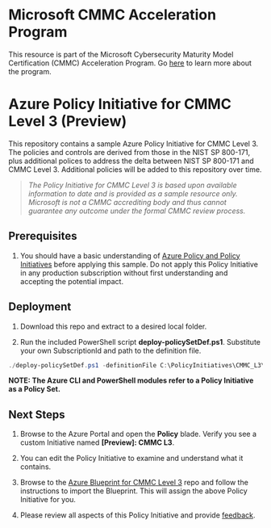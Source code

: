 # Microsoft CMMC Acceleration Program
This resource is part of the Microsoft Cybersecurity Maturity Model Certification (CMMC) Acceleration Program. Go [here](https://aka.ms/CMMCResponse) to learn more about the program.

# Azure Policy Initiative for CMMC Level 3 (Preview)
This repository contains a sample Azure Policy Initiative for CMMC Level 3.  The policies and controls are derived from those in the NIST SP 800-171, plus additional polices to address the delta between NIST SP 800-171 and CMMC Level 3.  Additional policies will be added to this repository over time.

>_The Policy Initiative for CMMC Level 3 is based upon available information to date and is provided as a sample resource only. Microsoft is not a CMMC accrediting body and thus cannot guarantee any outcome under the formal CMMC review process._

## Prerequisites
1. You should have a basic understanding of [Azure Policy and Policy Initiatives](https://azure.microsoft.com/en-us/services/azure-policy/) before applying this sample. Do not apply this Policy Initiative in any production subscription without first understanding and accepting the potential impact.
  
## Deployment
1. Download this repo and extract to a desired local folder.

2. Run the included PowerShell script **deploy-policySetDef.ps1**. Substitute your own SubscriptionId and path to the definition file.
  ```powershell
  ./deploy-policySetDef.ps1 -definitionFile C:\PolicyInitiatives\CMMC_L3\CMMCL3_Policyinitiative.json -subscriptionId 00000000-0000-0000-0000-000000000000
  ```
  **NOTE: The Azure CLI and PowerShell modules refer to a Policy Initiative as a Policy Set.**
  
 ## Next Steps
1. Browse to the Azure Portal and open the **Policy** blade. Verify you see a custom Initiative named **[Preview]: CMMC L3**.

2. You can edit the Policy Initiative to examine and understand what it contains.

3. Browse to the [Azure Blueprint for CMMC Level 3](https://github.com/adamdimopoulos/Blueprints) repo and follow the instructions to import the Blueprint. This will assign the above Policy Initiative for you.

4. Please review all aspects of this Policy Initiative and provide [feedback](https://aka.ms/feedbackazureblueprintcmmc).
  
